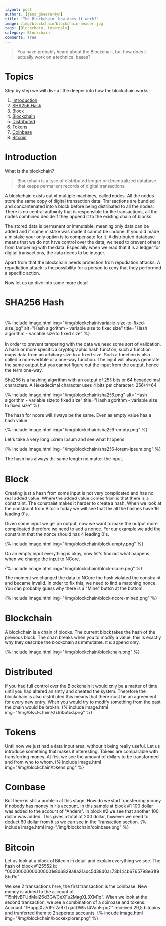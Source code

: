 ```yaml
---
layout: post
authors: [jens_gheerardyn]
title: 'The Blockchain, how does it work?'
image: /img/blockchain/blockchain-header.jpg
tags: [Blockchain, internals]
category: Blockchain
comments: true
---
```



> You have probably heard about the Blockchain, but how does it actually work on a technical bases?

# Topics
Step by step we will dive a little deeper into how the blockchain works:
1. [Introduction](#introduction)
1. [SHA256 Hash](#sha256-hash)
2. [Block](#block)
3. [Blockchain](bBlockchain)
4. [Distributed](#distributed)
5. [Tokens](#tokens)
6. [Coinbase](#coinbase)
7. [Bitcoin](#bitcoin)

# Introduction
What is the blockchain? 

> Blockchain is a type of distributed ledger or decentralized database that keeps permanent records of digital transactions.

A blockchain exists out of multiple machines, called nodes. All the nodes store the same copy of digital transaction data.
Transactions are bundled and concantenated into a block before being distributed to all the nodes.
There is no central authority that is responsible for the transactions, all the nodes combined decide if they append it to the existing chain of blocks.

The stored data is permanent or immutable, meaning only data can be added and if some mistake was made it cannot be undone. If you did made a mistake your only option is to compensate for it. A distributed database means that we do not have control over the data, we need to prevent others from tampering with the data. Especially when we read that it is a ledger for digital transactions, the data needs to be integer. 

Apart from that the blockchain needs protection from repudiation attacks. A repudiation attack is the possibility for a person to deny that they performed a specific action.

Now let us go dive into some more detail.

# SHA256 Hash

<div class="row" style="margin: 2.5rem 0;">
<div class="4u">
{% include image.html img="/img/blockchain/variable-size-to-fixed-size.jpg" alt="Hash algorithm - variable size to fixed size" title="Hash algorithm - variable size to fixed size" %}
</div>
<div class="1u">&nbsp;</div>
<div class="7u">
In order to prevent tampering with the data we need some sort of validation. A hash or more specific a cryptographic hash function, such a function maps data from an arbitrary size to a fixed size. Such a function is also called a non-ivertible or a one-way function. The input will always generate the same output but you cannot figure out the input from the output, hence the term one-way. 

Sha256 is a hashing algorithm with an output of 256 bits or 64 hexadecimal characters. A Hexadecimal character uses 4 bits per character: 256/4=64

{% include image.html img="/img/blockchain/sha256.png" alt="Hash algorithm - variable size to fixed size" title="Hash algorithm - variable size to fixed size" %}

The hash for ncore will always be the same. Even an empty value has a hash value.

{% include image.html img="/img/blockchain/sha256-empty.png" %}

Let's take a very long Lorem Ipsum and see what happens

{% include image.html img="/img/blockchain/sha256-lorem-ipsum.png" %}

The hash has always the same length no matter the input.
</div>
</div>


# Block
Creating just a hash from some input is not very complicated and has no real added value. Where the added value comes from is that there is a constraint. The constraint makes it harder to create a hash. When we look at the constraint from Bitcoin today we will see that the all the hashes have 16 leading 0's.

Given some input we get an output, now we want to make the output more complicated therefore we need to add a nonce. For our example we add the constraint that the nonce should has 4 leading 0's.

{% include image.html img="/img/blockchain/block-empty.png" %}

On an empty input everything is okay, now let's find out what happens when we change the input to NCore.

{% include image.html img="/img/blockchain/block-ncore.png" %}

The moment we changed the data to NCore the hash violated the constraint and became invalid. In order to fix this, we need to find a matching nonce. You can probably guess why there is a "Mine" button at the bottom.

{% include image.html img="/img/blockchain/block-ncore-mined.png" %}

# Blockchain
A blockchain is a chain of blocks. The current block takes the hash of the previous block. The chain breaks when you to modify a value, this is exactly why they describe the blockchain as immutable. It is append only.

{% include image.html img="/img/blockchain/blockchain.png" %}

# Distributed
If you had full control over the Blockchain it would only be a matter of time until you had altered an entry and cheated the system. Therefore the blockchain is also distributed this means that there must be an agreement for every new entry. When you would try to modify something from the past the chain would be broken. 
{% include image.html img="/img/blockchain/distributed.png" %}

# Tokens
Until now we just had a data input area, without it being really useful. Let us introduce something that makes it interesting. Tokens are comparable with transferring money. At first we see the amount of dollars to be transformed and from who to whom. 
{% include image.html img="/img/blockchain/tokens.png" %}

# Coinbase
But there is still a problem at this stage. How do we start transferring money if nobody has money in his account. In this sample at block #1 100 dollar was added to the account of "Anders". In block #2 we see that another 100 dollar was added. This gives a total of 200 dollar, however we need to deduct 60 dollar from it as we can see in the Transaction section.
{% include image.html img="/img/blockchain/coinbase.png" %}

# Bitcoin
Let us look at a block of Bitcoin in detail and explain everything we see. 
The hash of block #125552 is: "00000000000000001e8d6829a8a21adc5d38d0a473b144b6765798e61f98bd1d"

We see 2 transactions here, the first transaction is the coinbase. New money is added to the account of "15nNvBTUdMaiZ6d3GWCeXFu2MagXL3XM1q". When we look at the second transaction, we see a combination of a coinbase and tokens. Account "1HuppjXz7dPrt2a67LqacDW5T4VanFrpqC" received 29,5 bitcoins and tranferred them to 2 seperate accounts.
{% include image.html img="/img/blockchain/blockexplorer.png" %}